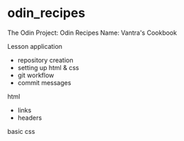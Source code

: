 # odin_recipes

The Odin Project: Odin Recipes
Name: Vantra's Cookbook 

Lesson application
- repository creation 
- setting up html & css
- git workflow
- commit messages 

html 
- links
- headers

basic css
